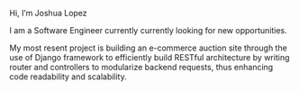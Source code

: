 Hi, I’m Joshua Lopez

I am a Software Engineer currently currently looking for new opportunities.

My most resent project is building an e-commerce auction site through the use of Django framework to efficiently 
build RESTful architecture by writing router and controllers to modularize backend requests,
thus enhancing code readability and scalability. 




